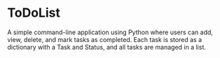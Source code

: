 # ToDoList
A simple command-line application using Python where users can add, view, delete, and mark tasks as completed. Each task is stored as a dictionary with a Task and Status, and all tasks are managed in a list.
